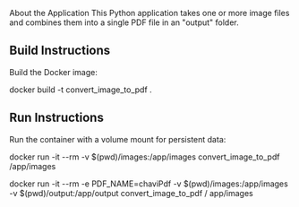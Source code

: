 
About the Application
This Python application takes one or more image files and combines them into a single PDF file in an "output" folder.

## Build Instructions


Build the Docker image:

docker build -t convert_image_to_pdf .

## Run Instructions


Run the container with a volume mount for persistent data:

docker run -it --rm -v $(pwd)/images:/app/images convert_image_to_pdf /app/images

docker run -it --rm -e PDF_NAME=chaviPdf -v $(pwd)/images:/app/images -v $(pwd)/output:/app/output convert_image_to_pdf /
app/images
